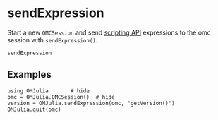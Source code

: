 # sendExpression

Start a new `OMCSession` and send
[scripting API](https://openmodelica.org/doc/OpenModelicaUsersGuide/latest/scripting_api.html)
expressions to the omc session with `sendExpression()`.

```@docs
sendExpression
```

## Examples

```@repl
using OMJulia       # hide
omc = OMJulia.OMCSession()  # hide
version = OMJulia.sendExpression(omc, "getVersion()")
OMJulia.quit(omc)
```
